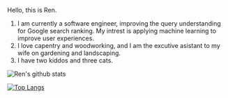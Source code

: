 Hello, this is Ren. 

1. I am currently a software engineer, improving the query understanding for Google search ranking. My intrest is applying machine learning to improve user experiences.  
2. I love capentry and woodworking, and I am the excutive asistant to my wife on gardening and landscaping. 
3. I have two kiddos and three cats. 

![Ren's github stats](https://github-readme-stats.vercel.app/api?username=ryancheunggit&count_private=true&show_icons=true&hide=contribs,prs,issues)

[![Top Langs](https://github-readme-stats.vercel.app/api/top-langs/?username=ryancheunggit&layout=compact&hide=jupyter%20notebook,html&langs_count=10)](https://github.com/anuraghazra/github-readme-stats)

